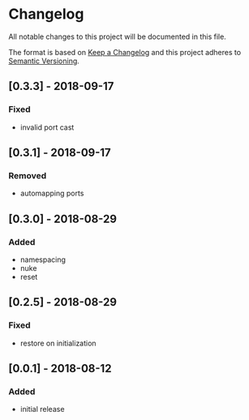 # Changelog

All notable changes to this project will be documented in this file.

The format is based on [Keep a Changelog](http://keepachangelog.com/en/1.0.0/)
and this project adheres to [Semantic Versioning](http://semver.org/spec/v2.0.0.html).

## [0.3.3] - 2018-09-17
### Fixed
* invalid port cast

## [0.3.1] - 2018-09-17
### Removed
* automapping ports

## [0.3.0] - 2018-08-29
### Added
* namespacing
* nuke
* reset

## [0.2.5] - 2018-08-29
### Fixed
* restore on initialization

## [0.0.1] - 2018-08-12
### Added
* initial release
